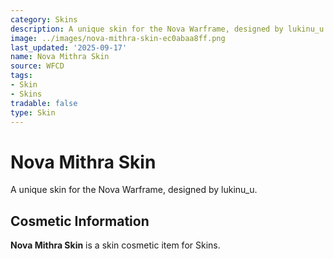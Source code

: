 ```yaml
---
category: Skins
description: A unique skin for the Nova Warframe, designed by lukinu_u.
image: ../images/nova-mithra-skin-ec0abaa8ff.png
last_updated: '2025-09-17'
name: Nova Mithra Skin
source: WFCD
tags:
- Skin
- Skins
tradable: false
type: Skin
---
```


# Nova Mithra Skin

A unique skin for the Nova Warframe, designed by lukinu_u.

## Cosmetic Information

**Nova Mithra Skin** is a skin cosmetic item for Skins.

